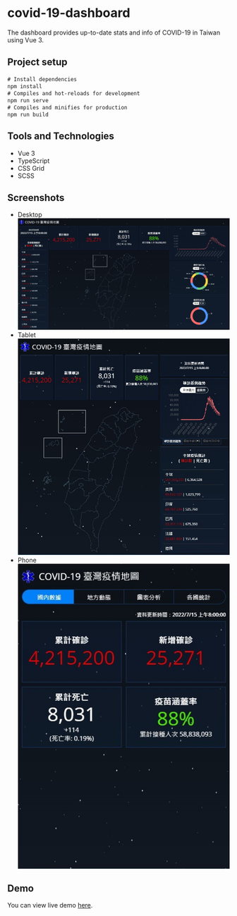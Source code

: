 # covid-19-dashboard
The dashboard provides up-to-date stats and info of COVID-19 in Taiwan using Vue 3.

## Project setup
```
# Install dependencies
npm install
# Compiles and hot-reloads for development
npm run serve
# Compiles and minifies for production
npm run build
```

## Tools and Technologies
* Vue 3
* TypeScript
* CSS Grid
* SCSS

## Screenshots
* Desktop
![alt text](/screenshots/screenshot-desktop.jpg)
* Tablet
![alt text](/screenshots/screenshot-tablet.jpg)
* Phone
![alt text](/screenshots/screenshot-phone.jpg)

## Demo
You can view live demo [here](https://kate-tang.github.io/covid-19-dashboard/#/).
